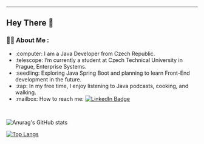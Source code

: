 ---
## Hey There :wave:

### :man_technologist: About Me :
<div>
  <ul>
    <li>:computer: I am a Java Developer from Czech Republic.</li>
    <li>:telescope: I’m currently a student at Czech Technical University in Prague, Enterprise Systems.</li>
    <li>:seedling: Exploring Java Spring Boot and planning to learn Front-End development in the future.</li>
    <li>:zap: In my free time, I enjoy listening to Java podcasts, cooking, and walking.</li>
    <li>:mailbox: How to reach me: 
      <a href="https://www.linkedin.com/in/dmitrij-rastvorov-494810236" target="_blank">
        <img src="https://img.shields.io/badge/-kakbar-blue?style=flat&logo=Linkedin&logoColor=white" alt="LinkedIn Badge">
      </a>
    </li>
  </ul>
</div>
<br>

![Anurag's GitHub stats](https://github-readme-stats.vercel.app/api?username=UnknownPug&show_icons=true&hide=contribs,prs&theme=tokyonight)

[![Top Langs](https://github-readme-stats.vercel.app/api/top-langs/?username=UnknownPug&show_icons=true&hide=contribs,prs&theme=tokyonight&langs_count=6&layout=donut)](https://github.com/anuraghazra/github-readme-stats)

